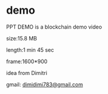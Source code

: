 # demo

PPT DEMO is a blockchain demo video

size:15.8 MB

length:1 min 45 sec

frame:1600*900

idea from Dimitri   

gmail: dimidimi783@gmail.com
